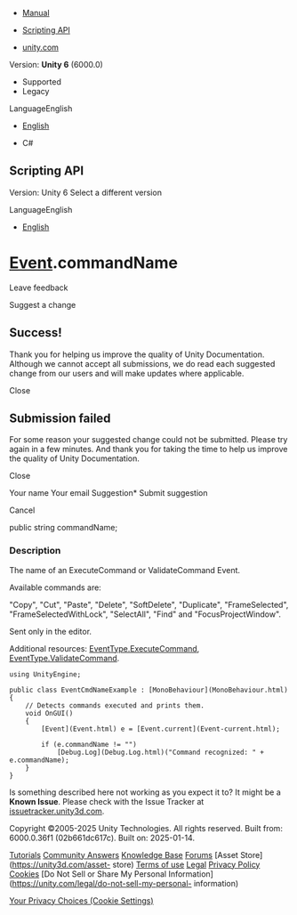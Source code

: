 [ ]()

  * [Manual](../Manual/index.html)
  * [Scripting API](../ScriptReference/index.html)

  * [unity.com](https://unity.com/)

Version: **Unity 6** (6000.0)

  * Supported
  * Legacy

LanguageEnglish

  * [English]()

  * C#

[ ](https://docs.unity3d.com)

## Scripting API

Version: Unity 6 Select a different version

LanguageEnglish

  * [English]()

#  [Event](Event.html).commandName

Leave feedback

Suggest a change

## Success!

Thank you for helping us improve the quality of Unity Documentation. Although
we cannot accept all submissions, we do read each suggested change from our
users and will make updates where applicable.

Close

## Submission failed

For some reason your suggested change could not be submitted. Please <a>try
again</a> in a few minutes. And thank you for taking the time to help us
improve the quality of Unity Documentation.

Close

Your name Your email Suggestion* Submit suggestion

Cancel

[ ]()

public string commandName;

### Description

The name of an ExecuteCommand or ValidateCommand Event.

Available commands are:  
  
"Copy", "Cut", "Paste", "Delete", "SoftDelete", "Duplicate", "FrameSelected",
"FrameSelectedWithLock", "SelectAll", "Find" and "FocusProjectWindow".  
  
Sent only in the editor.  
  
Additional resources:
[EventType.ExecuteCommand](EventType.ExecuteCommand.html),
[EventType.ValidateCommand](EventType.ValidateCommand.html).

    
    
    using UnityEngine;  
      
    public class EventCmdNameExample : [MonoBehaviour](MonoBehaviour.html)
    {
        // Detects commands executed and prints them.
        void OnGUI()
        {
            [Event](Event.html) e = [Event.current](Event-current.html);  
      
            if (e.commandName != "")
                [Debug.Log](Debug.Log.html)("Command recognized: " + e.commandName);
        }
    }
    

Is something described here not working as you expect it to? It might be a
**Known Issue**. Please check with the Issue Tracker at
[issuetracker.unity3d.com](https://issuetracker.unity3d.com).

Copyright ©2005-2025 Unity Technologies. All rights reserved. Built from:
6000.0.36f1 (02b661dc617c). Built on: 2025-01-14.

[Tutorials](https://unity3d.com/learn) [Community
Answers](https://answers.unity3d.com) [Knowledge
Base](https://support.unity3d.com/hc/en-us)
[Forums](https://forum.unity3d.com) [Asset Store](https://unity3d.com/asset-
store) [Terms of use](https://docs.unity3d.com/Manual/TermsOfUse.html)
[Legal](https://unity.com/legal) [Privacy
Policy](https://unity.com/legal/privacy-policy)
[Cookies](https://unity.com/legal/cookie-policy) [Do Not Sell or Share My
Personal Information](https://unity.com/legal/do-not-sell-my-personal-
information)

[Your Privacy Choices (Cookie Settings)](javascript:void\(0\);)

